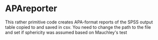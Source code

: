# APAreporter
This rather primitive code creates APA-format reports of the SPSS output table copied to and saved in csv. You need to change the path to the file and set if sphericity was assumed based on Mauchley's test
